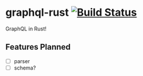 # graphql-rust [![Build Status](https://travis-ci.org/dat2/graphql-rust.svg?branch=master)](https://travis-ci.org/dat2/graphql-rust)
GraphQL in Rust!

## Features Planned
- [ ] parser
- [ ] schema?
